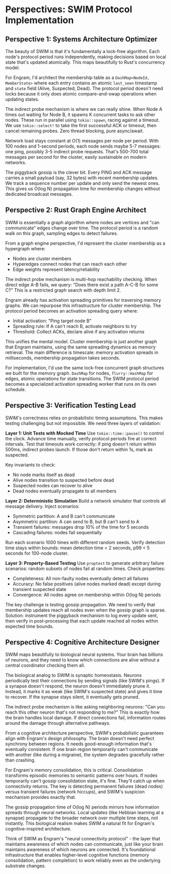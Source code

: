 # Perspectives: SWIM Protocol Implementation

## Perspective 1: Systems Architecture Optimizer

The beauty of SWIM is that it's fundamentally a lock-free algorithm. Each node's protocol period runs independently, making decisions based on local state that's updated atomically. This maps beautifully to Rust's concurrency model.

For Engram, I'd architect the membership table as a `DashMap<NodeId, MemberState>` where each entry contains an atomic `last_seen` timestamp and `state` field (Alive, Suspected, Dead). The protocol period doesn't need locks because it only does atomic compare-and-swap operations when updating states.

The indirect probe mechanism is where we can really shine. When Node A times out waiting for Node B, it spawns K concurrent tasks to ask other nodes. These run in parallel using `tokio::spawn`, racing against a timeout. We use `tokio::select!` to take the first successful ACK or timeout, then cancel remaining probes. Zero thread blocking, pure async/await.

Network load stays constant at O(1) messages per node per period. With 100 nodes and 1-second periods, each node sends maybe 5-7 messages: one ping, possibly 3-5 indirect probe requests. That's 500-700 total messages per second for the cluster, easily sustainable on modern networks.

The piggyback gossip is the clever bit. Every PING and ACK message carries a small payload (say, 32 bytes) with recent membership updates. We track a sequence number per update and only send the newest ones. This gives us O(log N) propagation time for membership changes without dedicated broadcast messages.

## Perspective 2: Rust Graph Engine Architect

SWIM is essentially a graph algorithm where nodes are vertices and "can communicate" edges change over time. The protocol period is a random walk on this graph, sampling edges to detect failures.

From a graph engine perspective, I'd represent the cluster membership as a hypergraph where:
- Nodes are cluster members
- Hyperedges connect nodes that can reach each other
- Edge weights represent latency/reliability

The indirect probe mechanism is multi-hop reachability checking. When direct edge A-B fails, we query: "Does there exist a path A-C-B for some C?" This is a restricted graph search with depth limit 2.

Engram already has activation spreading primitives for traversing memory graphs. We can repurpose this infrastructure for cluster membership. The protocol period becomes an activation spreading query where:
- Initial activation: "Ping target node B"
- Spreading rule: If A can't reach B, activate neighbors to try
- Threshold: Collect ACKs, declare alive if any activation returns

This unifies the mental model. Cluster membership is just another graph that Engram maintains, using the same spreading dynamics as memory retrieval. The main difference is timescale: memory activation spreads in milliseconds, membership propagation takes seconds.

For implementation, I'd use the same lock-free concurrent graph structures we built for the memory graph. `DashMap` for nodes, `flurry::HashMap` for edges, atomic operations for state transitions. The SWIM protocol period becomes a specialized activation spreading worker that runs on its own schedule.

## Perspective 3: Verification Testing Lead

SWIM's correctness relies on probabilistic timing assumptions. This makes testing challenging but not impossible. We need three layers of validation:

**Layer 1: Unit Tests with Mocked Time**
Use `tokio::time::pause()` to control the clock. Advance time manually, verify protocol periods fire at correct intervals. Test that timeouts work correctly: if ping doesn't return within 500ms, indirect probes launch. If those don't return within 1s, mark as suspected.

Key invariants to check:
- No node marks itself as dead
- Alive nodes transition to suspected before dead
- Suspected nodes can recover to alive
- Dead nodes eventually propagate to all members

**Layer 2: Deterministic Simulation**
Build a network simulator that controls all message delivery. Inject scenarios:
- Symmetric partition: A and B can't communicate
- Asymmetric partition: A can send to B, but B can't send to A
- Transient failures: messages drop 10% of the time for 5 seconds
- Cascading failures: nodes fail sequentially

Run each scenario 1000 times with different random seeds. Verify detection time stays within bounds: mean detection time < 2 seconds, p99 < 5 seconds for 100-node cluster.

**Layer 3: Property-Based Testing**
Use `proptest` to generate arbitrary failure scenarios: random subsets of nodes fail at random times. Check properties:
- Completeness: All non-faulty nodes eventually detect all failures
- Accuracy: No false positives (alive nodes marked dead) except during transient suspected state
- Convergence: All nodes agree on membership within O(log N) periods

The key challenge is testing gossip propagation. We need to verify that membership updates reach all nodes even when the gossip graph is sparse. Solution: instrument the piggyback mechanism to log every update sent, then verify in post-processing that each update reached all nodes within expected time bounds.

## Perspective 4: Cognitive Architecture Designer

SWIM maps beautifully to biological neural systems. Your brain has billions of neurons, and they need to know which connections are alive without a central coordinator checking them all.

The biological analog to SWIM is synaptic homeostasis. Neurons periodically test their connections by sending signals (like SWIM's pings). If a synapse doesn't respond, the neuron doesn't immediately prune it. Instead, it marks it as weak (like SWIM's suspected state) and gives it time to recover. If the synapse stays silent, it eventually gets pruned.

The indirect probe mechanism is like asking neighboring neurons: "Can you reach this other neuron that's not responding to me?" This is exactly how the brain handles local damage. If direct connections fail, information routes around the damage through alternative pathways.

From a cognitive architecture perspective, SWIM's probabilistic guarantees align with Engram's design philosophy. The brain doesn't need perfect synchrony between regions. It needs good-enough information that's eventually consistent. If one brain region temporarily can't communicate with another (like during a migraine), the system degrades gracefully rather than crashing.

For Engram's memory consolidation, this is critical. Consolidation transforms episodic memories to semantic patterns over hours. If nodes temporarily can't gossip consolidation state, it's fine. They'll catch up when connectivity returns. The key is detecting permanent failures (dead nodes) versus transient failures (network hiccups), and SWIM's suspicion mechanism provides exactly that.

The gossip propagation time of O(log N) periods mirrors how information spreads through neural networks. Local updates (like Hebbian learning at a synapse) propagate to the broader network over multiple time steps, not instantly. This biological realism makes SWIM a natural fit for Engram's cognitive-inspired architecture.

Think of SWIM as Engram's "neural connectivity protocol" - the layer that maintains awareness of which nodes can communicate, just like your brain maintains awareness of which neurons are connected. It's foundational infrastructure that enables higher-level cognitive functions (memory consolidation, pattern completion) to work reliably even as the underlying substrate changes.
